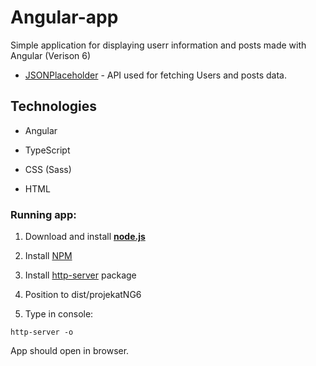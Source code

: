 # Angular-app
Simple application for displaying userr information and posts made with Angular (Verison 6)


* [JSONPlaceholder](https://jsonplaceholder.typicode.com/) - API used for fetching Users and posts data.

## Technologies

* Angular

* TypeScript

* CSS (Sass)

* HTML




### Running app:



1. Download and install <b>[node.js](https://nodejs.org/en/)</b>

2. Install [NPM](https://www.npmjs.com/)

3. Install [http-server](https://www.npmjs.com/package/http-server) package

4. Position to dist/projekatNG6

5. Type in console:

```
http-server -o
```

App should open in browser.<br>

